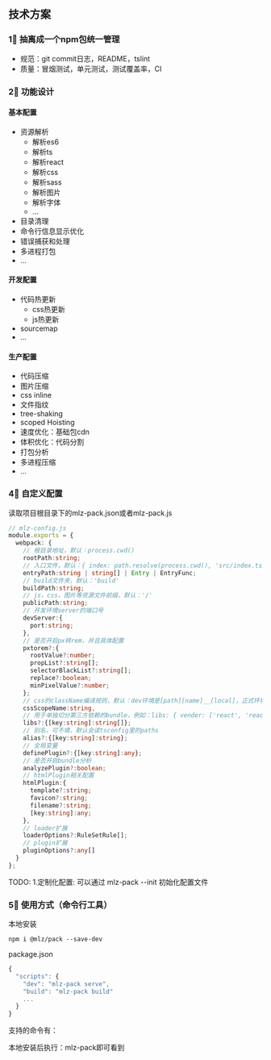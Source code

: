 ## 技术方案
### 1⃣️ 抽离成一个npm包统一管理
- 规范：git commit日志，README，tslint
- 质量：冒烟测试，单元测试，测试覆盖率，CI
### 2⃣️ 功能设计
#### 基本配置 
- 资源解析
  - 解析es6
  - 解析ts
  - 解析react
  - 解析css
  - 解析sass
  - 解析图片
  - 解析字体
  - ...
- 目录清理
- 命令行信息显示优化
- 错误捕获和处理
- 多进程打包
- ...
#### 开发配置 
- 代码热更新
  - css热更新
  - js热更新
- sourcemap
- ...
#### 生产配置 
- 代码压缩
- 图片压缩
- css inline
- 文件指纹
- tree-shaking
- scoped Hoisting
- 速度优化：基础包cdn
- 体积优化：代码分割
- 打包分析
- 多进程压缩
- ...
### 4⃣️ 自定义配置
读取项目根目录下的mlz-pack.json或者mlz-pack.js
```ts
// mlz-config.js
module.exports = {
  webpack: {
    // 根目录地址，默认：process.cwd()
    rootPath:string;
    // 入口文件，默认：{ index: path.resolve(process.cwd(), 'src/index.tsx') }
    entryPath:string | string[] | Entry | EntryFunc;
    // build文件夹，默认：'build'
    buildPath:string;
    // js，css，图片等资源文件前缀，默认：'/'
    publicPath:string;
    // 开发环境server的端口号
    devServer:{
      port:string;
    },
    // 是否开启px转rem，并且具体配置
    pxtorem?:{
      rootValue?:number;
      propList?:string[];
      selectorBlackList?:string[];
      replace?:boolean;
      minPixelValue?:number;
    };
    // css的className编译规则，默认：dev环境是[path][name]__[local]，正式环境是[name]__[hash:base64:5]
    cssScopeName:string,
    // 用于单独切分第三方依赖的bundle，例如：libs: { vender: ['react', 'react-dom']}就会将react和react-dom两个包单独打包成一个bundle
    libs?:{[key:string]:string[]};
    // 别名，可不填，默认会读tsconfig里的paths
    alias?:{[key:string]:string};
    // 全局变量
    definePlugin?:{[key:string]:any};
    // 是否开启bundle分析
    analyzePlugin?:boolean;
    // htmlPlugin相关配置
    htmlPlugin:{
      template?:string;
      favicon?:string;
      filename?:string;
      [key:string]:any;
    },
    // loader扩展
    loaderOptions?:RuleSetRule[];
    // plugin扩展
    pluginOptions?:any[]
  }
};
```
TODO:
1.定制化配置: 可以通过 mlz-pack --init 初始化配置文件

### 5⃣️ 使用方式（命令行工具）
本地安装
```
npm i @mlz/pack --save-dev
```
package.json
```js
{
  "scripts": {
    "dev": "mlz-pack serve",
    "build": "mlz-pack build"
    ...
  }
}
```
支持的命令有：

本地安装后执行：mlz-pack即可看到


